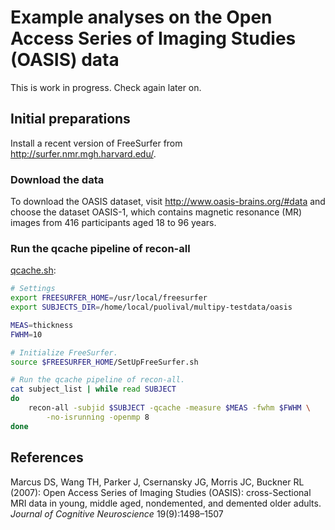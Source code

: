 # Example analyses on the Open Access Series of Imaging Studies (OASIS) data

This is work in progress. Check again later on.

## Initial preparations

Install a recent version of FreeSurfer from http://surfer.nmr.mgh.harvard.edu/.

### Download the data

To download the OASIS dataset, visit http://www.oasis-brains.org/#data and 
choose the dataset OASIS-1, which contains magnetic resonance (MR) images 
from 416 participants aged 18 to 96 years.

### Run the qcache pipeline of recon-all

<a href="https://github.com/puolival/multipy/blob/master/multipy/example/qcache.sh">qcache.sh</a>:
```bash
# Settings
export FREESURFER_HOME=/usr/local/freesurfer
export SUBJECTS_DIR=/home/local/puolival/multipy-testdata/oasis

MEAS=thickness
FWHM=10

# Initialize FreeSurfer.
source $FREESURFER_HOME/SetUpFreeSurfer.sh

# Run the qcache pipeline of recon-all.
cat subject_list | while read SUBJECT
do
    recon-all -subjid $SUBJECT -qcache -measure $MEAS -fwhm $FWHM \
        -no-isrunning -openmp 8
done
```

## References

Marcus DS, Wang TH, Parker J, Csernansky JG, Morris JC, Buckner RL (2007): Open Access Series of Imaging Studies (OASIS): cross-Sectional MRI data in young, middle aged, nondemented, and demented older adults. *Journal of Cognitive Neuroscience* 19(9):1498–1507
